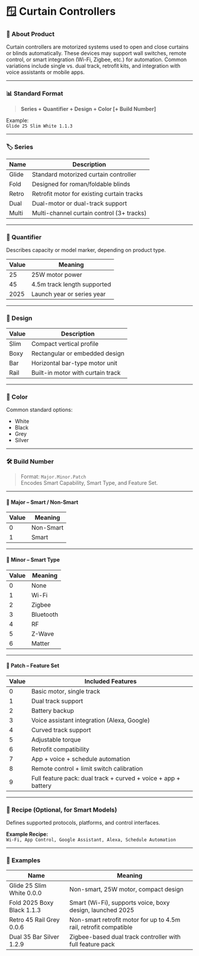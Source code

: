 # 🪟 Curtain Controllers

### 🧩 About Product

Curtain controllers are motorized systems used to open and close curtains or blinds automatically. These devices may support wall switches, remote control, or smart integration (Wi-Fi, Zigbee, etc.) for automation. Common variations include single vs. dual track, retrofit kits, and integration with voice assistants or mobile apps.

***

### 📊 Standard Format

> **Series + Quantifier + Design + Color \[+ Build Number]**

Example:\
`Glide 25 Slim White 1.1.3`

***

### 🏷️ Series

| Name  | Description                                |
| ----- | ------------------------------------------ |
| Glide | Standard motorized curtain controller      |
| Fold  | Designed for roman/foldable blinds         |
| Retro | Retrofit motor for existing curtain tracks |
| Dual  | Dual-motor or dual-track support           |
| Multi | Multi-channel curtain control (3+ tracks)  |

***

### 🔢 Quantifier

Describes capacity or model marker, depending on product type.

| Value | Meaning                     |
| ----- | --------------------------- |
| 25    | 25W motor power             |
| 45    | 4.5m track length supported |
| 2025  | Launch year or series year  |

***

### 🎨 Design

| Value | Description                       |
| ----- | --------------------------------- |
| Slim  | Compact vertical profile          |
| Boxy  | Rectangular or embedded design    |
| Bar   | Horizontal bar-type motor unit    |
| Rail  | Built-in motor with curtain track |

***

### 🎨 Color

Common standard options:

* White
* Black
* Grey
* Silver

***

### 🛠️ Build Number

> Format: `Major.Minor.Patch`\
> Encodes Smart Capability, Smart Type, and Feature Set.

***

#### 🔹 Major – Smart / Non-Smart

| Value | Meaning   |
| ----- | --------- |
| 0     | Non-Smart |
| 1     | Smart     |

***

#### 🔹 Minor – Smart Type

| Value | Meaning   |
| ----- | --------- |
| 0     | None      |
| 1     | Wi-Fi     |
| 2     | Zigbee    |
| 3     | Bluetooth |
| 4     | RF        |
| 5     | Z-Wave    |
| 6     | Matter    |

***

#### 🔹 Patch – Feature Set

| Value | Included Features                                              |
| ----- | -------------------------------------------------------------- |
| 0     | Basic motor, single track                                      |
| 1     | Dual track support                                             |
| 2     | Battery backup                                                 |
| 3     | Voice assistant integration (Alexa, Google)                    |
| 4     | Curved track support                                           |
| 5     | Adjustable torque                                              |
| 6     | Retrofit compatibility                                         |
| 7     | App + voice + schedule automation                              |
| 8     | Remote control + limit switch calibration                      |
| 9     | Full feature pack: dual track + curved + voice + app + battery |

***

### 🧪 Recipe (Optional, for Smart Models)

Defines supported protocols, platforms, and control interfaces.

**Example Recipe:**\
`Wi-Fi, App Control, Google Assistant, Alexa, Schedule Automation`

***

### 🧾 Examples

| Name                       | Meaning                                                           |
| -------------------------- | ----------------------------------------------------------------- |
| Glide 25 Slim White 0.0.0  | Non-smart, 25W motor, compact design                              |
| Fold 2025 Boxy Black 1.1.3 | Smart (Wi-Fi), supports voice, boxy design, launched 2025         |
| Retro 45 Rail Grey 0.0.6   | Non-smart retrofit motor for up to 4.5m rail, retrofit compatible |
| Dual 35 Bar Silver 1.2.9   | Zigbee-based dual track controller with full feature pack         |
